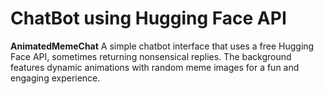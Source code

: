 # ChatBot using Hugging Face API
**AnimatedMemeChat** 
A simple chatbot interface that uses a free Hugging Face API, sometimes returning nonsensical replies. The background features dynamic animations with random meme images for a fun and engaging experience.
